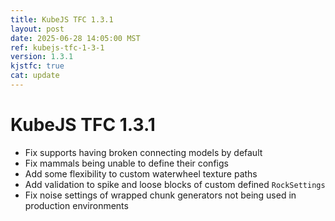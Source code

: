 ```yaml
---
title: KubeJS TFC 1.3.1
layout: post
date: 2025-06-28 14:05:00 MST
ref: kubejs-tfc-1-3-1
version: 1.3.1
kjstfc: true
cat: update
---
```


# KubeJS TFC 1.3.1

- Fix supports having broken connecting models by default
- Fix mammals being unable to define their configs
- Add some flexibility to custom waterwheel texture paths
- Add validation to spike and loose blocks of custom defined `RockSettings`
- Fix noise settings of wrapped chunk generators not being used in production environments
